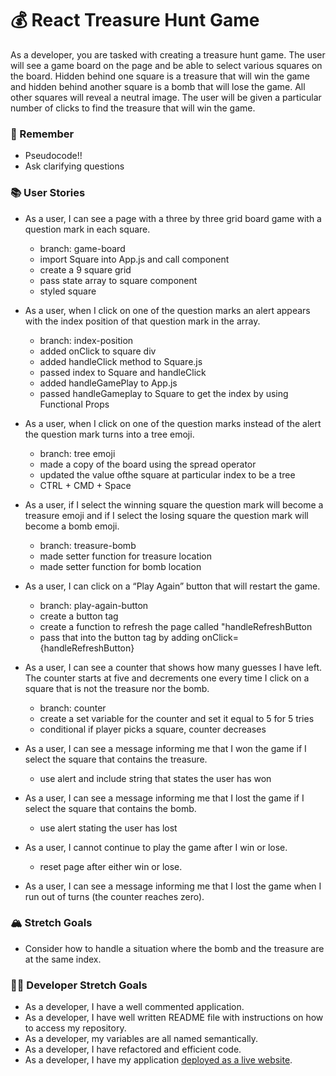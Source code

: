 # 💰 React Treasure Hunt Game

As a developer, you are tasked with creating a treasure hunt game. The user will see a game board on the page and be able to select various squares on the board. Hidden behind one square is a treasure that will win the game and hidden behind another square is a bomb that will lose the game. All other squares will reveal a neutral image. The user will be given a particular number of clicks to find the treasure that will win the game.

### 🤔 Remember

- Pseudocode!!
- Ask clarifying questions

### 📚 User Stories

- As a user, I can see a page with a three by three grid board game with a question mark in each square.
    - branch: game-board
    - import Square into App.js and call component
    - create a 9 square grid
    - pass state array to square component
    - styled square

- As a user, when I click on one of the question marks an alert appears with the index position of that question mark in the array.
    - branch: index-position
    - added onClick to square div
    - added handleClick method to Square.js
    - passed index to Square and handleClick
    - added handleGamePlay to App.js
    - passed handleGameplay to Square to get the index by using Functional Props


- As a user, when I click on one of the question marks instead of the alert the question mark turns into a tree emoji.
    - branch: tree emoji
    - made a copy of the board using the spread operator
    - updated the value ofthe square at particular index to be a tree
    - CTRL + CMD + Space

    
- As a user, if I select the winning square the question mark will become a treasure emoji and if I select the losing square the question mark will become a bomb emoji.
    - branch: treasure-bomb
    - made setter function for treasure location
    - made setter function for bomb location



- As a user, I can click on a “Play Again” button that will restart the game.
    - branch: play-again-button 
    - create a button tag 
    - create a function to refresh the page called "handleRefreshButton
    - pass that into the button tag by adding onClick={handleRefreshButton}



- As a user, I can see a counter that shows how many guesses I have left. The counter starts at five and decrements one every time I click on a square that is not the treasure nor the bomb.
    - branch: counter
    - create a set variable for the counter and set it equal to 5 for 5 tries
    - conditional if player picks a square, counter decreases

- As a user, I can see a message informing me that I won the game if I select the square that contains the treasure.
    - use alert and include string that states the user has won

- As a user, I can see a message informing me that I lost the game if I select the square that contains the bomb.
    - use alert stating the user has lost

- As a user, I cannot continue to play the game after I win or lose.
    - reset page after either win or lose.
- As a user, I can see a message informing me that I lost the game when I run out of turns (the counter reaches zero).

### 🏔 Stretch Goals

- Consider how to handle a situation where the bomb and the treasure are at the same index.

### 👩‍💻 Developer Stretch Goals

- As a developer, I have a well commented application.
- As a developer, I have well written README file with instructions on how to access my repository.
- As a developer, my variables are all named semantically.
- As a developer, I have refactored and efficient code.
- As a developer, I have my application [deployed as a live website](https://render.com/docs/deploy-create-react-app).
